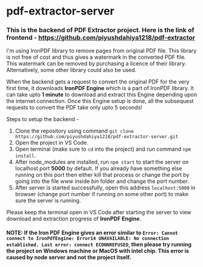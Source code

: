 # pdf-extractor-server

### This is the backend of PDF Extractor project. Here is the link of frontend - https://github.com/piyushdahiya1218/pdf-extractor

I'm using IronPDF library to remove pages from original PDF file. This library is not free of cost and thus gives a watermark in the converted PDF file. This watermark can be removed by purchasing a licence of their library. Alternatively, some other library could also be used.

When the backend gets a request to convert the original PDF for the very first time, it downloads **IronPDF Engine** which is a part of IronPDF library. It can take upto **1 minute** to download and extract this Engine depending upon the internet connection. Once this Engine setup is done, all the subsequest requests to convert the PDF take only upto 5 seconds!

Steps to setup the backend - 
1. Clone the repository using command `git clone https://github.com/piyushdahiya1218/pdf-extractor-server.git`
2. Open the project in VS Code.
3. Open terminal (make sure to `cd` into the project) and run command `npm install`.
4. After node_modules are installed, run `npm start` to start the server on localhost port **5000** by default. If you already have something else running on this port then either kill that process or change the port by going into the file *www* inside *bin* folder and change the port number.
5. After server is started successfully, open this address `localhost:5000` in browser (change port number if running on some other port) to make sure the server is running.

Please keep the terminal open in VS Code after starting the server to view download and extraction progress of **IronPDF Engine**.

#### NOTE: If the Iron PDF Engine gives an error similar to `Error: Cannot connect to IronPdfEngine: Error14 UNAVAILABLE: No connection established. Last error: connect ECONNREFUSED`, then please try running the project on Windows machine or MacOS with intel chip. This error is caused by node server and not the project itself.
